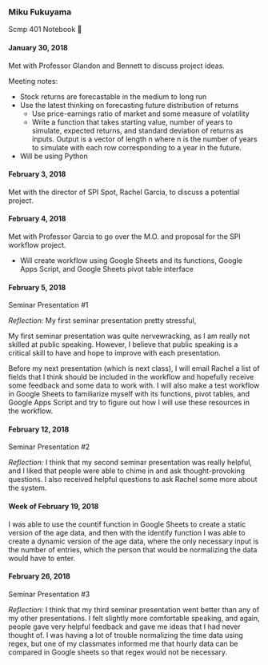 ### Miku Fukuyama
Scmp 401 Notebook :notebook:

#### January 30, 2018
Met with Professor Glandon and Bennett to discuss project ideas.

Meeting notes:
- Stock returns are forecastable in the medium to long run
- Use the latest thinking on forecasting future distribution of returns
  - Use price-earnings ratio of market and some measure of volatility
  - Write a function that takes starting value, number of years to simulate, expected returns, and standard deviation of returns as inputs. Output is a vector of length n where n is the number of years to simulate with each row corresponding to a year in the future.
- Will be using Python


#### February 3, 2018
Met with the director of SPI Spot, Rachel Garcia, to discuss a potential project.


#### February 4, 2018
Met with Professor Garcia to go over the M.O. and proposal for the SPI workflow project.
- Will create workflow using Google Sheets and its functions, Google Apps Script, and Google Sheets pivot table interface


#### February 5, 2018
Seminar Presentation #1

*Reflection:*
My first seminar presentation pretty stressful, 

My first seminar presentation was quite nervewracking, as I am really not skilled at public speaking. However, I believe that public speaking is a critical skill to have and hope to improve with each presentation.

Before my next presentation (which is next class), I will email Rachel a list of fields that I think should be included in the workflow and hopefully receive some feedback and some data to work with. I will also make a test workflow in Google Sheets to familiarize myself with its functions, pivot tables, and Google Apps Script and try to figure out how I will use these resources in the workflow.


#### February 12, 2018
Seminar Presentation #2

*Reflection:*
I think that my second seminar presentation was really helpful, and I liked that people were able to chime in and ask thought-provoking questions. I also received helpful questions to ask Rachel some more about the system.

#### Week of February 19, 2018
I was able to use the countif function in Google Sheets to create a static version of the age data, and then with the identify function I was able to create a dynamic version of the age data, where the only necessary input is the number of entries, which the person that would be normalizing the data would have to enter.

#### February 26, 2018
Seminar Presentation #3

*Reflection:*
I think that my third seminar presentation went better than any of my other presentations. I felt slightly more comfortable speaking, and again, people gave very helpful feedback and gave me ideas that I had never thought of. I was having a lot of trouble normalizing the time data using regex, but one of my classmates informed me that hourly data can be compared in Google sheets so that regex would not be necessary.
